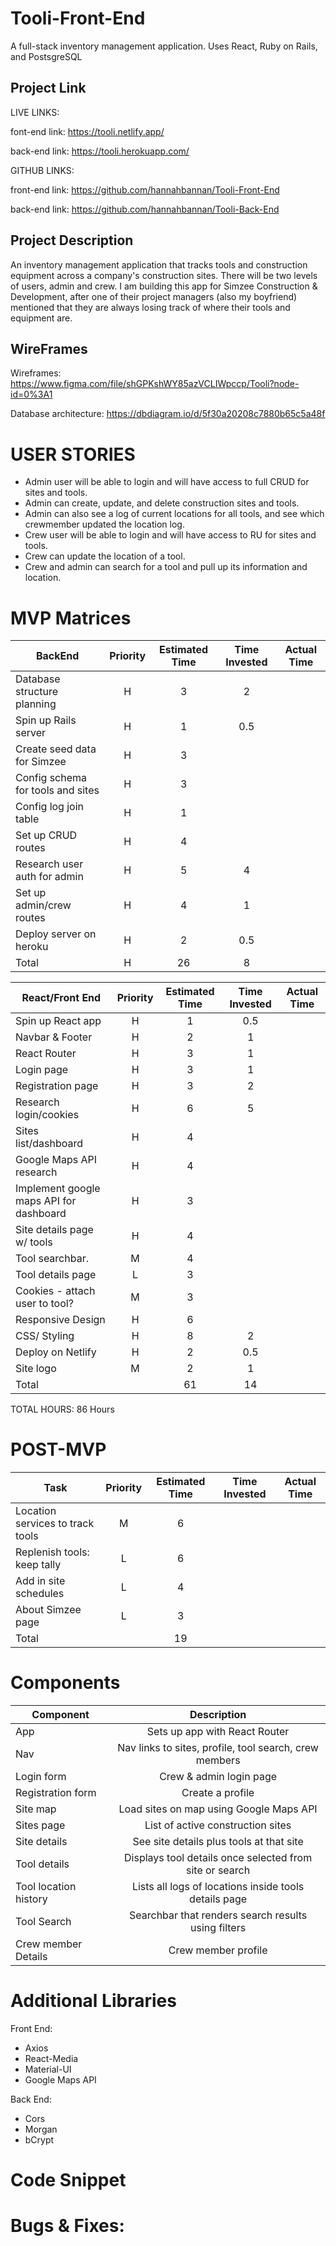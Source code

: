 
# Tooli-Front-End
A full-stack inventory management application. Uses React, Ruby on Rails, and PostsgreSQL

## Project Link

LIVE LINKS:

font-end link: https://tooli.netlify.app/

back-end link: https://tooli.herokuapp.com/

GITHUB LINKS:

front-end link: https://github.com/hannahbannan/Tooli-Front-End

back-end link: https://github.com/hannahbannan/Tooli-Back-End

## Project Description

An inventory management application that tracks tools and construction equipment across a company's construction sites. There will be two levels of users, admin and crew. I am building this app for Simzee Construction & Development, after one of their project managers (also my boyfriend) mentioned that they are always losing track of where their tools and equipment are.

## WireFrames

Wireframes: https://www.figma.com/file/shGPKshWY85azVCLIWpccp/Tooli?node-id=0%3A1


Database architecture: https://dbdiagram.io/d/5f30a20208c7880b65c5a48f


# USER STORIES

* Admin user will be able to login and will have access to full CRUD for sites and tools. 
* Admin can create, update, and delete construction sites and tools.
* Admin can also see a log of current locations for all tools, and see which crewmember updated the location log.
* Crew user will be able to login and will have access to RU for sites and tools.
* Crew can update the location of a tool.
* Crew and admin can search for a tool and pull up its information and location.

# MVP Matrices

| BackEnd                            | Priority | Estimated Time | Time Invested | Actual Time |
| ---------------------------------- | :------: | :------------: | :-----------: | :---------: |
|  Database structure planning       |    H     |       3        |       2       |             |
|  Spin up Rails server              |    H     |       1        |      0.5      |             |
|  Create seed data for Simzee       |    H     |       3        |               |             |
|  Config schema for tools and sites |    H     |       3        |               |             |
|  Config log join table             |    H     |       1        |               |             |
|  Set up CRUD routes                |    H     |       4        |               |             |
|  Research user auth for admin      |    H     |       5        |       4       |             |
|  Set up admin/crew routes          |    H     |       4        |       1       |             |
|  Deploy server on heroku           |    H     |       2        |      0.5      |             |
|  Total                             |    H     |      26        |       8       |             |

| React/Front End                               | Priority | Estimated Time | Time Invested | Actual Time |
| --------------------------------------------- | :------: | :------------: | :-----------: | :---------: |
| Spin up React app                             |    H     |       1        |     0.5       |             |
| Navbar & Footer                               |    H     |       2        |      1        |             |
| React Router                                  |    H     |       3        |      1        |             |
| Login page                                    |    H     |       3        |      1        |             |
| Registration page                             |    H     |       3        |      2        |             |
| Research login/cookies                        |    H     |       6        |      5        |             |
| Sites list/dashboard                          |    H     |       4        |               |             |
| Google Maps API research                      |    H     |       4        |               |             |
| Implement google maps API for dashboard       |    H     |       3        |               |             |
| Site details page w/ tools                    |    H     |       4        |               |             |
| Tool searchbar.                               |    M     |       4        |               |             |
| Tool details page                             |    L     |       3        |               |             |
| Cookies - attach user to tool?                |    M     |       3        |               |             |
| Responsive Design                             |    H     |       6        |               |             |
| CSS/ Styling                                  |    H     |       8        |      2        |             |
| Deploy on Netlify                             |    H     |       2        |     0.5       |             |
| Site logo                                     |    M     |       2        |      1        |             |
| Total                                         |          |       61       |      14       |             |

TOTAL HOURS: 86 Hours

# POST-MVP 

| Task                               | Priority | Estimated Time | Time Invested | Actual Time |
| ---------------------------------- | :------: | :------------: | :-----------: | :---------: |
|  Location services to track tools  |    M     |       6        |               |             |
|  Replenish tools: keep tally       |    L     |       6        |               |             |
|  Add in site schedules             |    L     |       4        |               |             |
|  About Simzee page                 |    L     |       3        |               |             |
| Total                              |          |       19       |               |             |

# Components

| Component              |                               Description                                |
| ---------------------- | :----------------------------------------------------------------------: |
| App                    |                      Sets up app with React Router                       |
| Nav                    |       Nav links to sites, profile, tool search, crew members             |
| Login form             |                      Crew & admin login page                             |
| Registration form      |                          Create a profile                                |
| Site map               |            Load sites on map using Google Maps API                       |
| Sites page             |                    List of active construction sites                     |
| Site details           |                   See site details plus tools at that site               |
| Tool details           |       Displays tool details once selected from site or search            |
| Tool location history  |            Lists all logs of locations inside tools details page         |
| Tool Search            |          Searchbar that renders search results using filters             |
| Crew member Details    |                         Crew member profile                              |
    

# Additional Libraries

Front End:

- Axios
- React-Media
- Material-UI
- Google Maps API

Back End:

- Cors
- Morgan
- bCrypt

# Code Snippet


# Bugs & Fixes:


